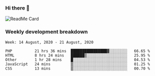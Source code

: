### Hi there 👋

<!--
**itzcy/itzcy** is a ✨ _special_ ✨ repository because its `README.md` (this file) appears on your GitHub profile.

Here are some ideas to get you started:

- 🔭 I’m currently working on ...
- 🌱 I’m currently learning ...
- 👯 I’m looking to collaborate on ...
- 🤔 I’m looking for help with ...
- 💬 Ask me about ...
- 📫 How to reach me: ...
- 😄 Pronouns: ...
- ⚡ Fun fact: ...
-->
![ReadMe Card](https://github-readme-stats.vercel.app/api?username=itzcy&show_icons=true&title_color=2d3198&icon_color=797cb8&text_color=24292e&bg_color=f6f8fa)

### Weekly development breakdown
<!--START_SECTION:waka-->
```text
Week: 14 August, 2020 - 21 August, 2020

PHP          21 hrs 36 mins  ████████████████▓░░░░░░░░   66.65 % 
HTML         8 hrs 24 mins   ██████▒░░░░░░░░░░░░░░░░░░   25.95 % 
Other        1 hr 28 mins    █░░░░░░░░░░░░░░░░░░░░░░░░   04.53 % 
JavaScript   24 mins         ▒░░░░░░░░░░░░░░░░░░░░░░░░   01.25 % 
CSS          13 mins         ▒░░░░░░░░░░░░░░░░░░░░░░░░   00.70 % 
```
<!--END_SECTION:waka-->
